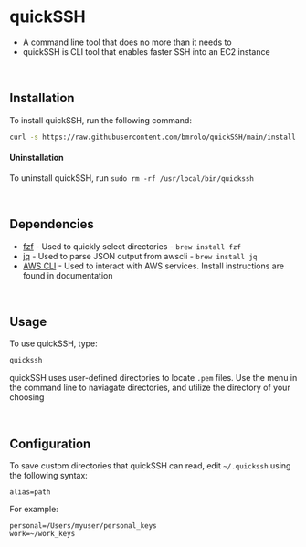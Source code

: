 # quickSSH
- A command line tool that does no more than it needs to
- quickSSH is CLI tool that enables faster SSH into an EC2 instance

<br>

## Installation

To install quickSSH, run the following command:

```sh
curl -s https://raw.githubusercontent.com/bmrolo/quickSSH/main/install.sh | bash
```
#### Uninstallation
To uninstall quickSSH, run `sudo rm -rf /usr/local/bin/quickssh`

<br>

## Dependencies
- [fzf](https://github.com/junegunn/fzf?tab=readme-ov-file#using-homebrew) - Used to quickly select directories - `brew install fzf`
- [jq](https://github.com/jqlang/jq) - Used to parse JSON output from awscli - `brew install jq`
- [AWS CLI](https://docs.aws.amazon.com/cli/latest/userguide/getting-started-install.html) - Used to interact with AWS services. Install instructions are found in documentation 

<br>

## Usage
To use quickSSH, type:
```sh
quickssh
```
quickSSH uses user-defined directories to locate `.pem` files. Use the menu in the command line to naviagate directories, and utilize the directory of your choosing

<br>

## Configuration
To save custom directories that quickSSH can read, edit `~/.quickssh` using the following syntax:
```
alias=path
```
For example:
```
personal=/Users/myuser/personal_keys
work=~/work_keys
```
